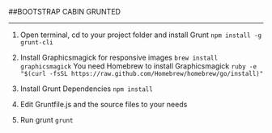 ##BOOTSTRAP CABIN GRUNTED
*****

1. Open terminal, cd to your project folder and install Grunt
	`npm install -g grunt-cli`

1. Install Graphicsmagick for responsive images
	`brew install graphicsmagick`
	You need Homebrew to install Graphicsmagick
	`ruby -e "$(curl -fsSL https://raw.github.com/Homebrew/homebrew/go/install)"`

1. Install Grunt Dependencies
	`npm install`

1. Edit Gruntfile.js and the source files to your needs

1. Run grunt
	`grunt`